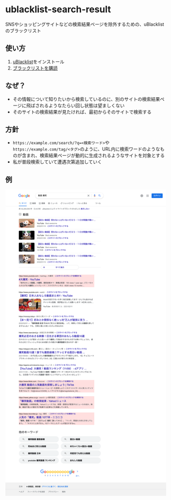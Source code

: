 # ublacklist-search-result

SNSやショッピングサイトなどの検索結果ページを除外するための、uBlacklistのブラックリスト

## 使い方

1. [uBlacklist](https://iorate.github.io/ublacklist/)をインストール
2. [ブラックリストを購読](
https://iorate.github.io/ublacklist/subscribe?name=ublacklist-search-result&url=https%3A%2F%2Fraw.githubusercontent.com%2Fmunierujp%2Fublacklist-search-result%2Fmaster%2Fblacklist.txt)

## なぜ？

- その情報について知りたいから検索しているのに、別のサイトの検索結果ページに飛ばされるようなたらい回し状態は望ましくない
- そのサイトの検索結果が見たければ、最初からそのサイトで検索する

## 方針

- `https://example.com/search/?q=<検索ワード>`や`https://example.com/tag/<タグ>`のように、URL内に検索ワードのようなものが含まれ、検索結果ページが動的に生成されるようなサイトを対象とする
- 私が普段検索していて遭遇次第追加していく

## 例

![example.png](docs/example.png)
